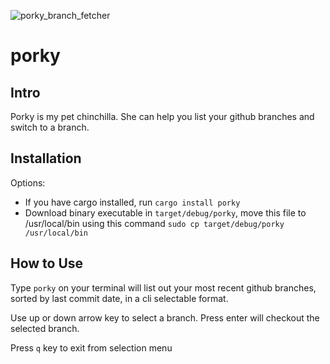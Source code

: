 ![porky_branch_fetcher](https://github.com/wobblesphere/porky/assets/31394745/6df62558-33f2-46b4-a115-5a79f4911278)

# porky

## Intro
Porky is my pet chinchilla. She can help you list your github branches and switch to a branch. 

## Installation
Options: 
- If you have cargo installed, run `cargo install porky` 
- Download binary executable in `target/debug/porky`, move this file to /usr/local/bin using this command `sudo cp target/debug/porky /usr/local/bin`


## How to Use
Type `porky` on your terminal will list out your most recent github branches, sorted by last commit date, in a cli selectable format. 

Use up or down arrow key to select a branch. Press enter will checkout the selected branch.

Press `q` key to exit from selection menu

